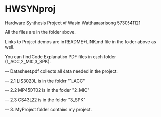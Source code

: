 # HWSYNproj
Hardware Synthesis Project of Wasin Watthanasrisong 5730541121

All the files are in the folder above.

Links to Project demos are in README+LINK.md file in the folder above as well.

You can find Code Explanation PDF files in each folder (1_ACC,2_MIC,3_SPK).

 -- Datasheet.pdf collects all data needed in the project.
 
 -- 2.1 LIS302DL is in the folder "1_ACC"
 
 -- 2.2 MP45DT02 is in the folder "2_MIC"
 
 -- 2.3 CS43L22  is in the folder "3_SPK"
 
 -- 3. MyProject folder contains my project.
